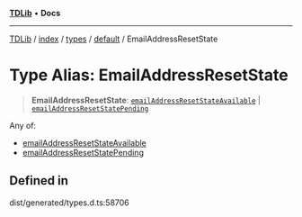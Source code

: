 [**TDLib**](../../../../../../README.md) • **Docs**

***

[TDLib](../../../../../../modules.md) / [index](../../../../../README.md) / [types](../../../README.md) / [default](../README.md) / EmailAddressResetState

# Type Alias: EmailAddressResetState

> **EmailAddressResetState**: [`emailAddressResetStateAvailable`](emailAddressResetStateAvailable.md) \| [`emailAddressResetStatePending`](emailAddressResetStatePending.md)

Any of:
- [emailAddressResetStateAvailable](emailAddressResetStateAvailable.md)
- [emailAddressResetStatePending](emailAddressResetStatePending.md)

## Defined in

dist/generated/types.d.ts:58706
